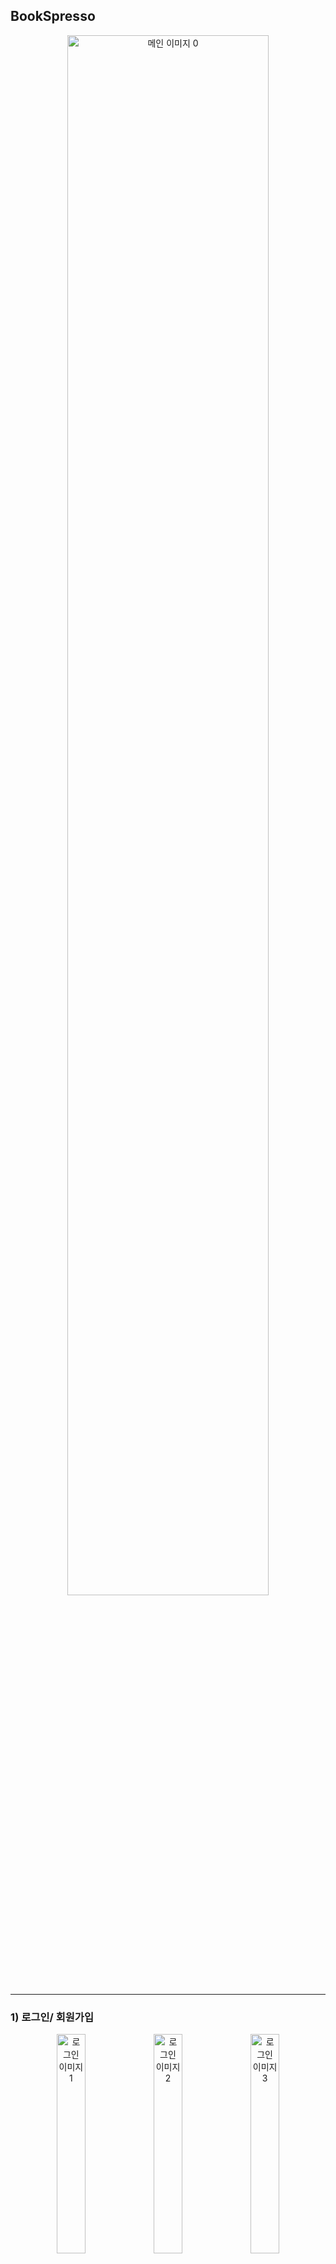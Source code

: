 ## BookSpresso
<p align="center">
  <img src="/image/0.png" width="80%" alt="메인 이미지 0" />
</p>

---
### 1) 로그인/ 회원가입

<p align="center">
  <img src="/image/8.jpg" width="30%" alt="로그인 이미지 1" />
  <img src="/image/9.jpg" width="30%" alt="로그인 이미지 2" />
  <img src="/image/10.jpg" width="30%" alt="로그인 이미지 3" />
</p>

---
### 2) 메인페이지
<p align="center">
  <img src="/image/1.jpg" width="50%" alt="메인 이미지 0" />
</p>

---
### 2) 음식 주문
<p align="center">
  <img src="/image/2.jpg" width="30%" alt="음식 이미지 1" />
  <img src="/image/12.jpg" width="30%" alt="음식 이미지 2" />
  <img src="/image/10.jpg" width="30%" alt="음식 이미지 3" />
</p>

nfc를 이용하여 현재 방번호를 기입할수 있으면 

**카카오페이지 결제**

<p align="center">
  <img src="/image/7.jpg" width="45%" alt="카카오페이지 이미지 1" />
  <img src="/image/14.jpg" width="45%" alt="카카오페이지 이미지 3" />
</p>

---
### 3) 책 대출/반납
<p align="center">
  <img src="/image/15.jpg" width="30%" alt="책 이미지 1" />
  <img src="/image/11.jpg" width="30%" alt="책 이미지 2" />
  <img src="/image/13.png" width="30%" alt="책 이미지 3" />
</p>

책에 있는 nfc를 스캔하여 책을 대출 반납을 할수 있다.

---
### 4) 마이페이지
<p align="center">
  <img src="/image/3.jpg" width="30%" alt="책 이미지 1" />
</p>

음식/책 대출 반납 내역 확인가능

---
### 5) 관리자 페이지
<p align="center">
  <img src="/image/6.jpg" width="30%" alt="관리자 이미지 1" />
</p>

음식 주문이 들어오면 주문내역을 확인할수 있다.

---
### 6) 스프링 주소
https://github.com/Aristia0930/Bookspresso-spring
